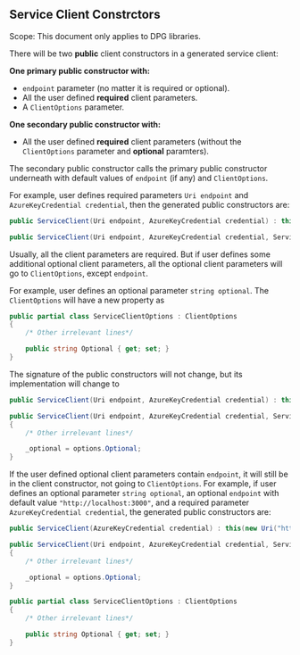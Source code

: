 ## Service Client Constrctors

Scope: This document only applies to DPG libraries.

There will be two **public** client constructors in a generated service client:

**One primary public constructor with:**
- `endpoint` parameter (no matter it is required or optional).
- All the user defined **required** client parameters.
- A `ClientOptions` parameter.

**One secondary public constructor with:**
- All the user defined **required** client parameters (without the `ClientOptions` parameter and **optional** paramters).

The secondary public constructor calls the primary public constructor underneath with default values of `endpoint` (if any) and `ClientOptions`.

For example, user defines required parameters `Uri endpoint` and `AzureKeyCredential credential`, then the generated public constructors are:

```C#
public ServiceClient(Uri endpoint, AzureKeyCredential credential) : this(endpoint, credential, new ServiceClientOptions()) {}

public ServiceClient(Uri endpoint, AzureKeyCredential credential, ServiceClientOptions options) {}
```

Usually, all the client parameters are required. But if user defines some additional optional client parameters, all the optional client parameters will go to `ClientOptions`, except `endpoint`.

For example, user defines an optional parameter `string optional`. The `ClientOptions` will have a new property as

```C#
public partial class ServiceClientOptions : ClientOptions
{
    /* Other irrelevant lines*/

    public string Optional { get; set; }
}
```

The signature of the public constructors will not change, but its implementation will change to
```C#
public ServiceClient(Uri endpoint, AzureKeyCredential credential) : this(endpoint, credential, new ServiceClientOptions()) {}

public ServiceClient(Uri endpoint, AzureKeyCredential credential, ServiceClientOptions options)
{
    /* Other irrelevant lines*/

    _optional = options.Optional;
}
```

If the user defined optional client parameters contain `endpoint`, it will still be in the client constructor, not going to `ClientOptions`. For example, if user defines an optional parameter `string optional`, an optional `endpoint` with default value `"http://localhost:3000"`, and a required parameter `AzureKeyCredential credential`, the generated public constructors are:

```C#
public ServiceClient(AzureKeyCredential credential) : this(new Uri("http://localhost:3000"), credential, new ServiceClientOptions()) {}

public ServiceClient(Uri endpoint, AzureKeyCredential credential, ServiceClientOptions options)
{
    /* Other irrelevant lines*/

    _optional = options.Optional;
}

public partial class ServiceClientOptions : ClientOptions
{
    /* Other irrelevant lines*/

    public string Optional { get; set; }
}
```